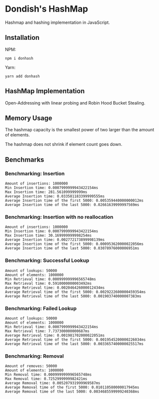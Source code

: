 # Dondish's HashMap
Hashmap and hashing implementation in JavaScript.

## Installation
NPM:
```
npm i donhash
```
Yarn:
```
yarn add donhash
```

## HashMap Implementation
Open-Addressing with linear probing and Robin Hood Bucket Stealing.

## Memory Usage
The hashmap capacity is the smallest power of two larger than the amount of elements.

The hashmap does not shrink if element count goes down.

## Benchmarks
### Benchmarking: Insertion
```
Amount of insertions: 1000000
Min Insertion time: 0.0007999999943422154ms
Max Insertion time: 281.561099999999ms
Average Insertion time: 0.033581183399999555ms
Average Insertion time of the first 5000: 0.005359440000000012ms
Average Insertion time of the last 5000: 0.02661639999997569ms
```
### Benchmarking: Insertion with no reallocation
```
Amount of insertions: 1000000
Min Insertion time: 0.0007999999943422154ms
Max Insertion time: 30.169999999998254ms
Average Insertion time: 0.002772173899998139ms
Average Insertion time of the first 5000: 0.000953620000022056ms
Average Insertion time of the last 5000: 0.03078976000006951ms
```
### Benchmarking: Successful Lookup
```
Amount of lookups: 50000
Amount of elements: 1000000
Min Retrieval time: 0.000999999996565748ms
Max Retrieval time: 0.5910000000003492ms
Average Retrieval time: 0.002046426000012434ms
Average Retrieval time of the first 5000: 0.0029222600000459354ms
Average Retrieval time of the last 5000: 0.001903740000007383ms
```
### Benchmarking: Failed Lookup
```
Amount of lookups: 50000
Amount of elements: 1000000
Min Retrieval time: 0.0007999999943422154ms
Max Retrieval time: 7.737300000000687ms
Average Retrieval time: 0.001981702000022051ms
Average Retrieval time of the first 5000: 0.0019545200000226034ms
Average Retrieval time of the last 5000: 0.0033657400000025517ms
```
### Benchmarking: Removal
```
Amount of removes: 50000
Amount of elements: 1000000
Min Removal time: 0.000999999996565748ms
Max Removal time: 0.7252999999982421ms
Average Removal time: 0.005207931999969587ms
Average Removal time of the first 5000: 0.010110580000017945ms
Average Removal time of the last 5000: 0.0034685599999240368ms
```